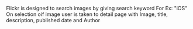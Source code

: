 Flickr is designed to search images by giving search keyword For Ex: "iOS"
On selection oif image user is taken to detail page with Image, title, description, published date and Author

